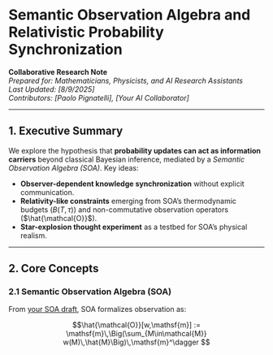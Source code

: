 # Semantic Observation Algebra and Relativistic Probability Synchronization  
**Collaborative Research Note**  
*Prepared for: Mathematicians, Physicists, and AI Research Assistants*  
*Last Updated: [8/9/2025]*  
*Contributors: [Paolo Pignatelli], [Your AI Collaborator]*  

---

## 1. Executive Summary  
We explore the hypothesis that **probability updates can act as information carriers** beyond classical Bayesian inference, mediated by a *Semantic Observation Algebra (SOA)*. Key ideas:  
- **Observer-dependent knowledge synchronization** without explicit communication.  
- **Relativity-like constraints** emerging from SOA’s thermodynamic budgets ($B(T,\tau)$) and non-commutative observation operators ($\hat{\mathcal{O}}$).  
- **Star-explosion thought experiment** as a testbed for SOA’s physical realism.  

---

## 2. Core Concepts  

### 2.1 Semantic Observation Algebra (SOA)  
From [your SOA draft](#), SOA formalizes observation as:  
```math
\hat{\mathcal{O}}[w,\mathsf{m}] := \mathsf{m}\,\Big(\sum_{M\in\mathcal{M}} w(M)\,\hat{M}\Big)\,\mathsf{m}^\dagger